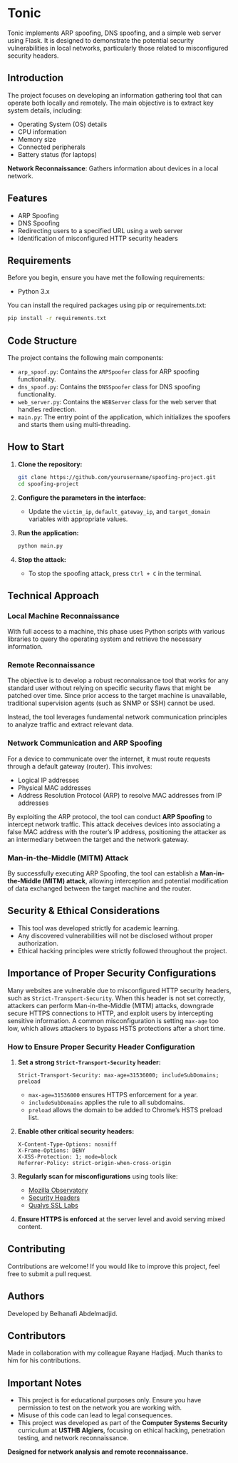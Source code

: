 # Tonic

Tonic implements ARP spoofing, DNS spoofing, and a simple web server using Flask. It is designed to demonstrate the potential security vulnerabilities in local networks, particularly those related to misconfigured security headers.

## Introduction
The project focuses on developing an information gathering tool that can operate both locally and remotely. The main objective is to extract key system details, including:

- Operating System (OS) details
- CPU information
- Memory size
- Connected peripherals
- Battery status (for laptops)

**Network Reconnaissance**: Gathers information about devices in a local network.


## Features

- ARP Spoofing
- DNS Spoofing
- Redirecting users to a specified URL using a web server
- Identification of misconfigured HTTP security headers

## Requirements

Before you begin, ensure you have met the following requirements:

- Python 3.x

You can install the required packages using pip or requirements.txt:

```bash
pip install -r requirements.txt
```

## Code Structure

The project contains the following main components:

- `arp_spoof.py`: Contains the `ARPSpoofer` class for ARP spoofing functionality.
- `dns_spoof.py`: Contains the `DNSSpoofer` class for DNS spoofing functionality.
- `web_server.py`: Contains the `WEBServer` class for the web server that handles redirection.
- `main.py`: The entry point of the application, which initializes the spoofers and starts them using multi-threading.

## How to Start

1. **Clone the repository:**
   ```bash
   git clone https://github.com/yourusername/spoofing-project.git
   cd spoofing-project
   ```

2. **Configure the parameters in the interface:**
   - Update the `victim_ip`, `default_gateway_ip`, and `target_domain` variables with appropriate values.

3. **Run the application:**
   ```bash
   python main.py
   ```

4. **Stop the attack:**
   - To stop the spoofing attack, press `Ctrl + C` in the terminal.

## Technical Approach
### Local Machine Reconnaissance
With full access to a machine, this phase uses Python scripts with various libraries to query the operating system and retrieve the necessary information.

### Remote Reconnaissance
The objective is to develop a robust reconnaissance tool that works for any standard user without relying on specific security flaws that might be patched over time. Since prior access to the target machine is unavailable, traditional supervision agents (such as SNMP or SSH) cannot be used.

Instead, the tool leverages fundamental network communication principles to analyze traffic and extract relevant data.

### Network Communication and ARP Spoofing
For a device to communicate over the internet, it must route requests through a default gateway (router). This involves:
- Logical IP addresses
- Physical MAC addresses
- Address Resolution Protocol (ARP) to resolve MAC addresses from IP addresses

By exploiting the ARP protocol, the tool can conduct **ARP Spoofing** to intercept network traffic. This attack deceives devices into associating a false MAC address with the router’s IP address, positioning the attacker as an intermediary between the target and the network gateway.

### Man-in-the-Middle (MITM) Attack
By successfully executing ARP Spoofing, the tool can establish a **Man-in-the-Middle (MITM) attack**, allowing interception and potential modification of data exchanged between the target machine and the router.

## Security & Ethical Considerations
- This tool was developed strictly for academic learning.
- Any discovered vulnerabilities will not be disclosed without proper authorization.
- Ethical hacking principles were strictly followed throughout the project.

## Importance of Proper Security Configurations

Many websites are vulnerable due to misconfigured HTTP security headers, such as `Strict-Transport-Security`. When this header is not set correctly, attackers can perform Man-in-the-Middle (MITM) attacks, downgrade secure HTTPS connections to HTTP, and exploit users by intercepting sensitive information. A common misconfiguration is setting `max-age` too low, which allows attackers to bypass HSTS protections after a short time.

### How to Ensure Proper Security Header Configuration

1. **Set a strong `Strict-Transport-Security` header:**
   ```
   Strict-Transport-Security: max-age=31536000; includeSubDomains; preload
   ```
   - `max-age=31536000` ensures HTTPS enforcement for a year.
   - `includeSubDomains` applies the rule to all subdomains.
   - `preload` allows the domain to be added to Chrome’s HSTS preload list.

2. **Enable other critical security headers:**
   ```
   X-Content-Type-Options: nosniff
   X-Frame-Options: DENY
   X-XSS-Protection: 1; mode=block
   Referrer-Policy: strict-origin-when-cross-origin
   ```

3. **Regularly scan for misconfigurations** using tools like:
   - [Mozilla Observatory](https://observatory.mozilla.org/)
   - [Security Headers](https://securityheaders.com/)
   - [Qualys SSL Labs](https://www.ssllabs.com/ssltest/)

4. **Ensure HTTPS is enforced** at the server level and avoid serving mixed content.



## Contributing

Contributions are welcome! If you would like to improve this project, feel free to submit a pull request.

## Authors

Developed by Belhanafi Abdelmadjid.

## Contributors

Made in collaboration with my colleague Rayane Hadjadj. Much thanks to him for his contributions.

## Important Notes

- This project is for educational purposes only. Ensure you have permission to test on the network you are working with.
- Misuse of this code can lead to legal consequences.
- This project was developed as part of the **Computer Systems Security** curriculum at **USTHB Algiers**, focusing on ethical hacking, penetration testing, and network reconnaissance.

**Designed for network analysis and remote reconnaissance.**













